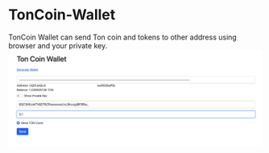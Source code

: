# TonCoin-Wallet
TonCoin Wallet can send Ton coin and tokens to other address using browser and your private key.
<img src="screen.png">

